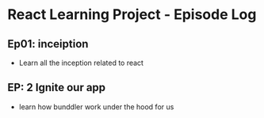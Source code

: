 # React Learning Project - Episode Log

## Ep01:  inceiption 
- Learn all the inception related to react 

## EP: 2 Ignite our app
- learn how bunddler work under the hood for us 